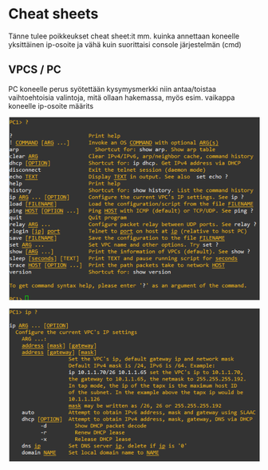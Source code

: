# Cheat sheets

Tänne tulee poikkeukset cheat sheet:it mm. kuinka annettaan koneelle yksittäinen ip-osoite ja vähä kuin suorittaisi console järjestelmän (cmd)


## VPCS / PC

PC koneelle perus syötettään kysymysmerkki niin antaa/toistaa vaihtoehtoisia valintoja, mitä ollaan hakemassa, myös esim. vaikappa koneelle ip-osoite määrits

![Alt text](images/GNS-PC-cs-1.PNG)

![Alt text](images/GNS-PC-cs-2.PNG)

